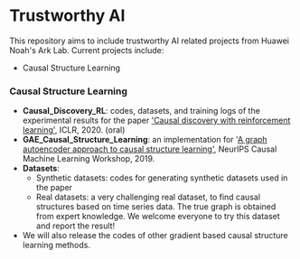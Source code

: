 # Trustworthy AI

This repository aims to include trustworthy AI related projects from Huawei Noah's Ark Lab. 
Current projects include:

- Causal Structure Learning

### Causal Structure Learning

- **Causal_Discovery_RL**:  codes, datasets, and training logs of the experimental results for the paper
 ['Causal discovery with reinforcement learning'](https://openreview.net/forum?id=S1g2skStPB), ICLR, 2020. (oral)
- **GAE_Causal_Structure_Learning**: an implementation for '[A graph autoencoder approach to causal structure learning'](https://arxiv.org/abs/1911.07420), NeurIPS Causal Machine Learning Workshop, 2019.
- **Datasets**: 
    - Synthetic datasets: codes for generating synthetic datasets used in the paper
    - Real datasets: a very challenging real dataset, to find causal structures based on 
    time series data. The true graph is obtained from expert knowledge. We welcome everyone to try this dataset and 
    report the result!
- We will also release the codes of other gradient based causal structure learning methods.
